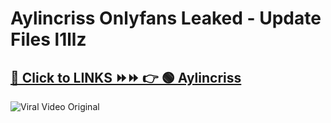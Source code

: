 
 # Aylincriss Onlyfans Leaked - Update Files l1llz

## <h2><a href="https://clipsfans.com/Aylincriss&ref=git">🔗 Click to LINKS ⏩⏩ 👉 🟢 Aylincriss </a></h2>

<a href="https://clipsfans.com/Aylincriss&ref=git" rel="nofollow" data-target="animated-image.originalLink"><img src="https://i.ibb.co.com/xMMVF88/686577567.gif" alt="Viral Video Original" style="max-width: 100%; display: inline-block;" data-target="animated-image.originalImage"></a>

